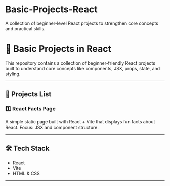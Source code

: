 # Basic-Projects-React
A collection of beginner-level React projects to strengthen core concepts and practical skills.

# 🧩 Basic Projects in React

This repository contains a collection of beginner-friendly React projects built to understand core concepts like components, JSX, props, state, and styling.

---

## 📁 Projects List

### 1️⃣ React Facts Page  
A simple static page built with React + Vite that displays fun facts about React. Focus: JSX and component structure.


---

## 🛠 Tech Stack
- React
- Vite
- HTML & CSS

---
